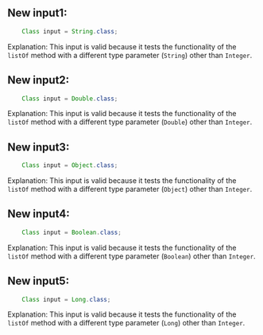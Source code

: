 ## New input1:
```java
    Class input = String.class;
```
Explanation: This input is valid because it tests the functionality of the `listOf` method with a different type parameter (`String`) other than `Integer`.

## New input2:
```java
    Class input = Double.class;
```
Explanation: This input is valid because it tests the functionality of the `listOf` method with a different type parameter (`Double`) other than `Integer`.

## New input3:
```java
    Class input = Object.class;
```
Explanation: This input is valid because it tests the functionality of the `listOf` method with a different type parameter (`Object`) other than `Integer`.

## New input4:
```java
    Class input = Boolean.class;
```
Explanation: This input is valid because it tests the functionality of the `listOf` method with a different type parameter (`Boolean`) other than `Integer`.

## New input5:
```java
    Class input = Long.class;
```
Explanation: This input is valid because it tests the functionality of the `listOf` method with a different type parameter (`Long`) other than `Integer`.